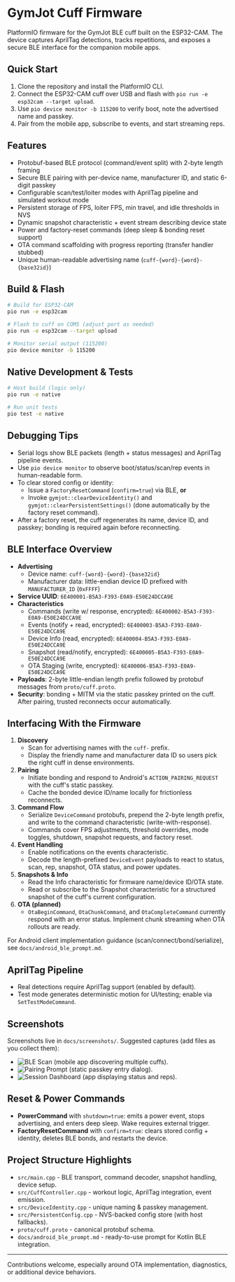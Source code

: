 # GymJot Cuff Firmware

PlatformIO firmware for the GymJot BLE cuff built on the ESP32-CAM. The device captures AprilTag detections, tracks repetitions, and exposes a secure BLE interface for the companion mobile apps.

## Quick Start
1. Clone the repository and install the PlatformIO CLI.
2. Connect the ESP32-CAM cuff over USB and flash with `pio run -e esp32cam --target upload`.
3. Use `pio device monitor -b 115200` to verify boot, note the advertised name and passkey.
4. Pair from the mobile app, subscribe to events, and start streaming reps.

## Features
- Protobuf-based BLE protocol (command/event split) with 2-byte length framing
- Secure BLE pairing with per-device name, manufacturer ID, and static 6-digit passkey
- Configurable scan/test/loiter modes with AprilTag pipeline and simulated workout mode
- Persistent storage of FPS, loiter FPS, min travel, and idle thresholds in NVS
- Dynamic snapshot characteristic + event stream describing device state
- Power and factory-reset commands (deep sleep & bonding reset support)
- OTA command scaffolding with progress reporting (transfer handler stubbed)
- Unique human-readable advertising name (`cuff-{word}-{word}-{base32id}`)

## Build & Flash
```bash
# Build for ESP32-CAM
pio run -e esp32cam

# Flash to cuff on COM5 (adjust port as needed)
pio run -e esp32cam --target upload

# Monitor serial output (115200)
pio device monitor -b 115200
```

## Native Development & Tests
```bash
# Host build (logic only)
pio run -e native

# Run unit tests
pio test -e native
```

## Debugging Tips
- Serial logs show BLE packets (length + status messages) and AprilTag pipeline events.
- Use `pio device monitor` to observe boot/status/scan/rep events in human-readable form.
- To clear stored config or identity:
  - Issue a `FactoryResetCommand` (`confirm=true`) via BLE, **or**
  - Invoke `gymjot::clearDeviceIdentity()` and `gymjot::clearPersistentSettings()` (done automatically by the factory reset command).
- After a factory reset, the cuff regenerates its name, device ID, and passkey; bonding is required again before reconnecting.

## BLE Interface Overview
- **Advertising**
  - Device name: `cuff-{word}-{word}-{base32id}`
  - Manufacturer data: little-endian device ID prefixed with `MANUFACTURER_ID` (`0xFFFF`)
- **Service UUID**: `6E400001-B5A3-F393-E0A9-E50E24DCCA9E`
- **Characteristics**
  - Commands (write w/ response, encrypted): `6E400002-B5A3-F393-E0A9-E50E24DCCA9E`
  - Events (notify + read, encrypted): `6E400003-B5A3-F393-E0A9-E50E24DCCA9E`
  - Device Info (read, encrypted): `6E400004-B5A3-F393-E0A9-E50E24DCCA9E`
  - Snapshot (read/notify, encrypted): `6E400005-B5A3-F393-E0A9-E50E24DCCA9E`
  - OTA Staging (write, encrypted): `6E400006-B5A3-F393-E0A9-E50E24DCCA9E`
- **Payloads**: 2-byte little-endian length prefix followed by protobuf messages from `proto/cuff.proto`.
- **Security**: bonding + MITM via the static passkey printed on the cuff. After pairing, trusted reconnects occur automatically.

## Interfacing With the Firmware
1. **Discovery**
   - Scan for advertising names with the `cuff-` prefix.
   - Display the friendly name and manufacturer data ID so users pick the right cuff in dense environments.
2. **Pairing**
   - Initiate bonding and respond to Android's `ACTION_PAIRING_REQUEST` with the cuff's static passkey.
   - Cache the bonded device ID/name locally for frictionless reconnects.
3. **Command Flow**
   - Serialize `DeviceCommand` protobufs, prepend the 2-byte length prefix, and write to the command characteristic (write-with-response).
   - Commands cover FPS adjustments, threshold overrides, mode toggles, shutdown, snapshot requests, and factory reset.
4. **Event Handling**
   - Enable notifications on the events characteristic.
   - Decode the length-prefixed `DeviceEvent` payloads to react to status, scan, rep, snapshot, OTA status, and power updates.
5. **Snapshots & Info**
   - Read the Info characteristic for firmware name/device ID/OTA state.
   - Read or subscribe to the Snapshot characteristic for a structured snapshot of the cuff's current configuration.
6. **OTA (planned)**
   - `OtaBeginCommand`, `OtaChunkCommand`, and `OtaCompleteCommand` currently respond with an error status. Implement chunk streaming when OTA rollouts are ready.

For Android client implementation guidance (scan/connect/bond/serialize), see `docs/android_ble_prompt.md`.

## AprilTag Pipeline
- Real detections require AprilTag support (enabled by default).
- Test mode generates deterministic motion for UI/testing; enable via `SetTestModeCommand`.

## Screenshots
Screenshots live in `docs/screenshots/`. Suggested captures (add files as you collect them):
- ![BLE Scan](docs/screenshots/ble_scan.png) (mobile app discovering multiple cuffs).
- ![Pairing Prompt](docs/screenshots/pairing_prompt.png) (static passkey entry dialog).
- ![Session Dashboard](docs/screenshots/session_dashboard.png) (app displaying status and reps).

## Reset & Power Commands
- **PowerCommand** with `shutdown=true`: emits a power event, stops advertising, and enters deep sleep. Wake requires external trigger.
- **FactoryResetCommand** with `confirm=true`: clears stored config + identity, deletes BLE bonds, and restarts the device.

## Project Structure Highlights
- `src/main.cpp` - BLE transport, command decoder, snapshot handling, device setup.
- `src/CuffController.cpp` - workout logic, AprilTag integration, event emission.
- `src/DeviceIdentity.cpp` - unique naming & passkey management.
- `src/PersistentConfig.cpp` - NVS-backed config store (with host fallbacks).
- `proto/cuff.proto` - canonical protobuf schema.
- `docs/android_ble_prompt.md` - ready-to-use prompt for Kotlin BLE integration.

---
Contributions welcome, especially around OTA implementation, diagnostics, or additional device behaviors.
